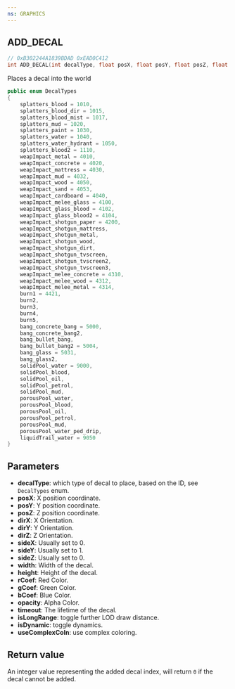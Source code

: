 ```yaml
---
ns: GRAPHICS
---
```

## ADD_DECAL

```c
// 0xB302244A1839BDAD 0xEAD0C412
int ADD_DECAL(int decalType, float posX, float posY, float posZ, float dirX, float dirY, float dirZ, float sideX, float sideY, float sideZ, float width, float height, float rCoef, float gCoef, float bCoef, float opacity, float timeout, BOOL isLongRange, BOOL isDynamic, BOOL useComplexColn);
```

Places a decal into the world

```cs
public enum DecalTypes  
{  
    splatters_blood = 1010,  
    splatters_blood_dir = 1015,  
    splatters_blood_mist = 1017,  
    splatters_mud = 1020,  
    splatters_paint = 1030,  
    splatters_water = 1040,  
    splatters_water_hydrant = 1050,  
    splatters_blood2 = 1110,  
    weapImpact_metal = 4010,  
    weapImpact_concrete = 4020,  
    weapImpact_mattress = 4030,  
    weapImpact_mud = 4032,  
    weapImpact_wood = 4050,  
    weapImpact_sand = 4053,  
    weapImpact_cardboard = 4040,  
    weapImpact_melee_glass = 4100,  
    weapImpact_glass_blood = 4102,  
    weapImpact_glass_blood2 = 4104,  
    weapImpact_shotgun_paper = 4200,  
    weapImpact_shotgun_mattress,  
    weapImpact_shotgun_metal,  
    weapImpact_shotgun_wood,  
    weapImpact_shotgun_dirt,  
    weapImpact_shotgun_tvscreen,  
    weapImpact_shotgun_tvscreen2,  
    weapImpact_shotgun_tvscreen3,  
    weapImpact_melee_concrete = 4310,  
    weapImpact_melee_wood = 4312,  
    weapImpact_melee_metal = 4314,  
    burn1 = 4421,  
    burn2,  
    burn3,  
    burn4,  
    burn5,  
    bang_concrete_bang = 5000,  
    bang_concrete_bang2,  
    bang_bullet_bang,  
    bang_bullet_bang2 = 5004,  
    bang_glass = 5031,  
    bang_glass2,  
    solidPool_water = 9000,  
    solidPool_blood,  
    solidPool_oil,  
    solidPool_petrol,  
    solidPool_mud,  
    porousPool_water,  
    porousPool_blood,  
    porousPool_oil,  
    porousPool_petrol,  
    porousPool_mud,  
    porousPool_water_ped_drip,  
    liquidTrail_water = 9050  
}  
```

## Parameters
* **decalType**: which type of decal to place, based on the ID, see `DecalTypes` enum.
* **posX**: X position coordinate.
* **posY**: Y position coordinate.
* **posZ**: Z position coordinate.
* **dirX**: X Orientation.
* **dirY**: Y Orientation.
* **dirZ**: Z Orientation.
* **sideX**: Usually set to 0.
* **sideY**: Usually set to 1.
* **sideZ**: Usually set to 0.
* **width**: Width of the decal.
* **height**: Height of the decal.
* **rCoef**: Red Color.
* **gCoef**: Green Color.
* **bCoef**: Blue Color.
* **opacity**: Alpha Color.
* **timeout**: The lifetime of the decal.
* **isLongRange**: toggle further LOD draw distance.
* **isDynamic**: toggle dynamics.
* **useComplexColn**: use complex coloring.

## Return value
An integer value representing the added decal index, will return `0` if the decal cannot be added.
